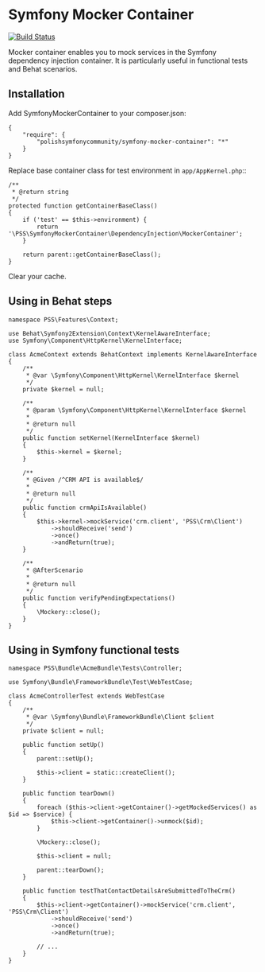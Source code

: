 ﻿Symfony Mocker Container
========================

[![Build Status](https://secure.travis-ci.org/PolishSymfonyCommunity/SymfonyMockerContainer.png?branch=master)](http://travis-ci.org/PolishSymfonyCommunity/SymfonyMockerContainer)

Mocker container enables you to mock services in the Symfony dependency
injection container. It is particularly useful in functional tests and
Behat scenarios.

Installation
------------

Add SymfonyMockerContainer to your composer.json:

    {
        "require": {
            "polishsymfonycommunity/symfony-mocker-container": "*"
        }
    }

Replace base container class for test environment in `app/AppKernel.php`::

    /**
     * @return string
     */
    protected function getContainerBaseClass()
    {
        if ('test' == $this->environment) {
            return '\PSS\SymfonyMockerContainer\DependencyInjection\MockerContainer';
        }

        return parent::getContainerBaseClass();
    }

Clear your cache.

Using in Behat steps
--------------------

    namespace PSS\Features\Context;

    use Behat\Symfony2Extension\Context\KernelAwareInterface;
    use Symfony\Component\HttpKernel\KernelInterface;

    class AcmeContext extends BehatContext implements KernelAwareInterface
    {
        /**
         * @var \Symfony\Component\HttpKernel\KernelInterface $kernel
         */
        private $kernel = null;

        /**
         * @param \Symfony\Component\HttpKernel\KernelInterface $kernel
         *
         * @return null
         */
        public function setKernel(KernelInterface $kernel)
        {
            $this->kernel = $kernel;
        }

        /**
         * @Given /^CRM API is available$/
         *
         * @return null
         */
        public function crmApiIsAvailable()
        {
            $this->kernel->mockService('crm.client', 'PSS\Crm\Client')
                ->shouldReceive('send')
                ->once()
                ->andReturn(true);
        }

        /**
         * @AfterScenario
         *
         * @return null
         */
        public function verifyPendingExpectations()
        {
            \Mockery::close();
        }
    }

Using in Symfony functional tests
---------------------------------

    namespace PSS\Bundle\AcmeBundle\Tests\Controller;

    use Symfony\Bundle\FrameworkBundle\Test\WebTestCase;

    class AcmeControllerTest extends WebTestCase
    {
        /**
         * @var \Symfony\Bundle\FrameworkBundle\Client $client
         */
        private $client = null;

        public function setUp()
        {
            parent::setUp();

            $this->client = static::createClient();
        }

        public function tearDown()
        {
            foreach ($this->client->getContainer()->getMockedServices() as $id => $service) {
                $this->client->getContainer()->unmock($id);
            }

            \Mockery::close();

            $this->client = null;

            parent::tearDown();
        }

        public function testThatContactDetailsAreSubmittedToTheCrm()
        {
            $this->client->getContainer()->mockService('crm.client', 'PSS\Crm\Client')
                ->shouldReceive('send')
                ->once()
                ->andReturn(true);

            // ...
        }
    }

